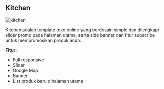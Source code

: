 Kitchen
------------

![kitchen](https://s3-ap-southeast-1.amazonaws.com/cdn2.jarvis-store.com/img/themes/kitchen/kitchen-preview.jpg)

Kitchen adalah template toko online yang berdesain simple dan dilengkapi slider promo pada halaman utama, serta side banner dan fitur subscribe untuk mempromosikan produk anda.

**Fitur:**
 - Full responsive 
 - Slider 
 - Google Map 
 - Banner
 - List produk baru dihalaman utama
